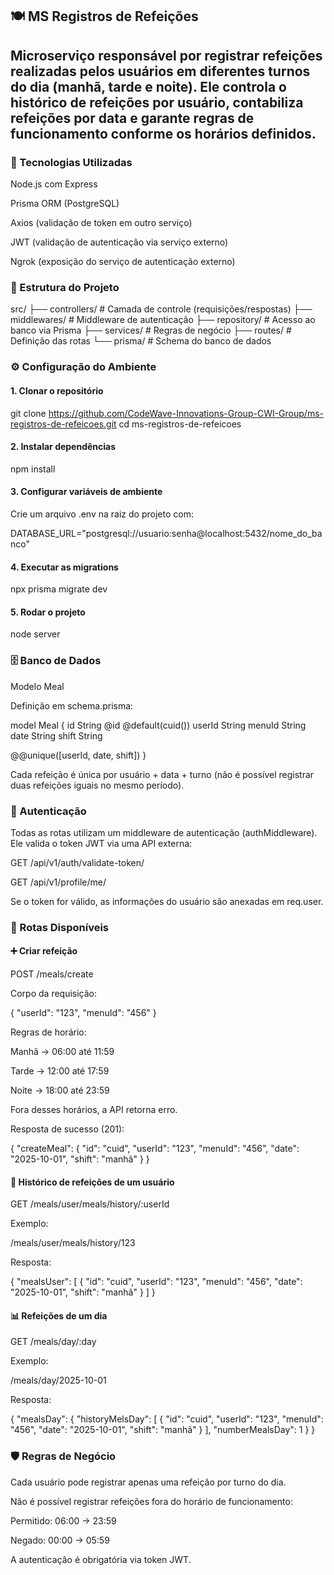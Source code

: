 ## 🍽️ MS Registros de Refeições

## Microserviço responsável por registrar refeições realizadas pelos usuários em diferentes turnos do dia (manhã, tarde e noite). Ele controla o histórico de refeições por usuário, contabiliza refeições por data e garante regras de funcionamento conforme os horários definidos.



### 🚀 Tecnologias Utilizadas

Node.js com Express

Prisma ORM (PostgreSQL)

Axios (validação de token em outro serviço)

JWT (validação de autenticação via serviço externo)

Ngrok (exposição do serviço de autenticação externo)



### 📂 Estrutura do Projeto
src/
 ├── controllers/       # Camada de controle (requisições/respostas)
 ├── middlewares/       # Middleware de autenticação
 ├── repository/        # Acesso ao banco via Prisma
 ├── services/          # Regras de negócio
 ├── routes/            # Definição das rotas
 └── prisma/            # Schema do banco de dados

### ⚙️ Configuração do Ambiente
#### 1. Clonar o repositório
git clone https://github.com/CodeWave-Innovations-Group-CWI-Group/ms-registros-de-refeicoes.git
cd ms-registros-de-refeicoes

#### 2. Instalar dependências
npm install

#### 3. Configurar variáveis de ambiente

Crie um arquivo .env na raiz do projeto com:

DATABASE_URL="postgresql://usuario:senha@localhost:5432/nome_do_banco"

#### 4. Executar as migrations
npx prisma migrate dev

#### 5. Rodar o projeto
node server



### 🗄️ Banco de Dados
Modelo Meal

Definição em schema.prisma:

model Meal {
  id        String   @id @default(cuid())
  userId    String
  menuId    String
  date      String
  shift     String

  @@unique([userId, date, shift])
}


Cada refeição é única por usuário + data + turno (não é possível registrar duas refeições iguais no mesmo período).



### 🔑 Autenticação

Todas as rotas utilizam um middleware de autenticação (authMiddleware).
Ele valida o token JWT via uma API externa:

GET /api/v1/auth/validate-token/

GET /api/v1/profile/me/

Se o token for válido, as informações do usuário são anexadas em req.user.



### 📌 Rotas Disponíveis

#### ➕ Criar refeição

POST /meals/create

Corpo da requisição:

{
  "userId": "123",
  "menuId": "456"
}


Regras de horário:

Manhã → 06:00 até 11:59

Tarde → 12:00 até 17:59

Noite → 18:00 até 23:59

Fora desses horários, a API retorna erro.

Resposta de sucesso (201):

{
  "createMeal": {
    "id": "cuid",
    "userId": "123",
    "menuId": "456",
    "date": "2025-10-01",
    "shift": "manhã"
  }
}



#### 📜 Histórico de refeições de um usuário

GET /meals/user/meals/history/:userId

Exemplo:

/meals/user/meals/history/123


Resposta:

{
  "mealsUser": [
    {
      "id": "cuid",
      "userId": "123",
      "menuId": "456",
      "date": "2025-10-01",
      "shift": "manhã"
    }
  ]
}



#### 📊 Refeições de um dia

GET /meals/day/:day

Exemplo:

/meals/day/2025-10-01


Resposta:

{
  "mealsDay": {
    "historyMelsDay": [
      {
        "id": "cuid",
        "userId": "123",
        "menuId": "456",
        "date": "2025-10-01",
        "shift": "manhã"
      }
    ],
    "numberMealsDay": 1
  }
}



### 🛡️ Regras de Negócio

Cada usuário pode registrar apenas uma refeição por turno do dia.

Não é possível registrar refeições fora do horário de funcionamento:

Permitido: 06:00 → 23:59

Negado: 00:00 → 05:59

A autenticação é obrigatória via token JWT.


